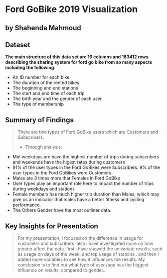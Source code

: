 # Ford GoBike 2019 Visualization
## by Shahenda Mahmoud


## Dataset
**The main structure of this data set are 16 columns and 183412 rows describing the sharing system for ford go bike from so many aspects including the following**: 

- An ID number for each bike
- The duration of the rented bikes 
- The beginning and end stations 
- The start and end time of each trip
- The birth year  and the gender of each user
- The type of membership

## Summary of Findings

>There are two types of Ford GoBike users which are Customers and Subscribers. 
>- Through analysis:
  - Mid weekdays are have the highest number of trips during subscribers and weekends have the higest rates during customers 
  - 91% of the user types in the Ford GoBikes were Subscribers. 9% of the user types in the Ford GoBikes were Customers.
  - Males are 3 times more that Females in Ford GoBike
  - User types play an important role here to impact the number of trips during weekdays and stations 
  - Female members has much higher trip duration than Males, which may give us an indicator that males have a better fitness and cycling performance. 
- The Others Gender have the most outliner data.


## Key Insights for Presentation

> For my presentation, I focused on the difference in usage for customers and subscribers. also i have investigated more on how gender affect the data. first i have showed the univariate results, such as usage on days of the week, and top usage of stations . and then i  added more variables to see how it influences the results. My conclusion is to find out what type of user /age has the biggest influence on results, compared to gender..

